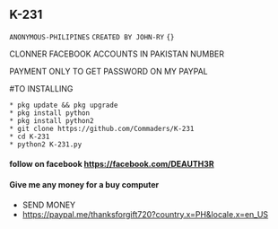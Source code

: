 ## K-231


`ANONYMOUS-PHILIPINES` `CREATED BY JOHN-RY` `{}`

CLONNER FACEBOOK ACCOUNTS IN PAKISTAN NUMBER

PAYMENT ONLY TO GET PASSWORD ON MY PAYPAL

#TO INSTALLING

```
* pkg update && pkg upgrade
* pkg install python
* pkg install python2
* git clone https://github.com/Commaders/K-231
* cd K-231
* python2 K-231.py
```
#### follow on facebook https://facebook.com/DEAUTH3R

#### Give me any money for a buy computer
* SEND MONEY
* https://paypal.me/thanksforgift720?country.x=PH&locale.x=en_US
